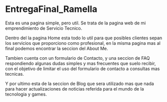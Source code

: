 # EntregaFinal_Ramella
Esta es una pagina simple, pero util. Se trata de la pagina web de mi emprendimiento de Servicio Tecnico.

Dentro del la pagina Home esta todo lo util para que posibles clientes sepan los servicios que proporciono como profesional, en la misma pagina mas al final podemos encontrar la seccion del About Me.

Tambien cuenta con un formulario de Contacto, y una seccion de FAQ respondiendo algunas dudas simples y mas frecuentes que suelo recibir, con el objetivo de limitar el uso del formulario de contacto a consultas mas tecnicas.

Y por ultimo esta de la seccion de Blog que sera utilizado mas que nada para hacer actualizaciones de noticias referida para el mundo de la tecnologia y games.
